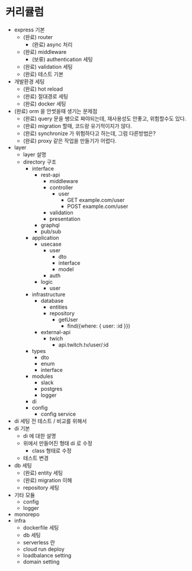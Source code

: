 # 커리큘럼

- express 기본
  - (완료) router
    - (완료) async 처리
  - (완료) middleware
    - (보류) authentication 세팅
  - (완료) validation 세팅
  - (완료) 테스트 기본
- 개발환경 세팅
  - (완료) hot reload
  - (완료) 절대경로 세팅
  - (완료) docker 세팅
- (완료) orm 을 안썻을때 생기는 문제점
  - (완료) query 문을 쌩으로 짜야되는데, 재사용성도 안좋고, 위험할수도 있다.
  - (완료) migration 할때, 코드랑 유기적이지가 않다.
  - (완료) synchronize 가 위험하다고 하는데, 그럼 다른방법은?
  - (완료) proxy 같은 작업을 만들기가 어렵다.
- layer
  - layer 설명
  - directory 구조
    - interface
      - rest-api
        - middleware
        - controller
          - user
            - GET example.com/user
            - POST example.com/user
        - validation
        - presentation
      - graphql
      - pub/sub
    - application
      - usecase
        - user
          - dto
          - interface
          - model
        - auth
      - logic
        - user
    - infrastructure
      - database
        - entities
        - repository
          - getUser
            - find({where: { user: :id }})
      - external-api
        - twich
          - api.twitch.tv/user/:id
    - types
      - dto
      - enum
      - interface
    - modules
      - slack
      - postgres
      - logger
    - di
    - config
      - config service
- di 세팅 전 테스트 / 비교를 위해서
- di 기본
  - di 에 대한 설명
  - 위에서 만들어진 형태 di 로 수정
    - class 형태로 수정
  - 테스트 변경
- db 세팅
  - (완료) entity 세팅
  - (완료) migration 이해
  - repository 세팅
- 기타 모듈
  - config
  - logger
- monorepo
- infra
  - dockerfile 세팅
  - db 세팅
  - serverless 란
  - cloud run deploy
  - loadbalance setting
  - domain setting
